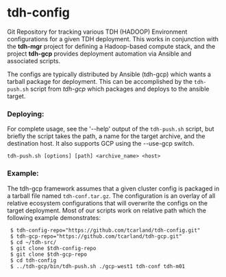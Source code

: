 tdh-config
==========

Git Repository for tracking various TDH (HADOOP) Environment configurations
for a given TDH deployment. This works in conjunction with the **tdh-mgr**
project for defining a Hadoop-based compute stack, and the project **tdh-gcp**
provides deployment automation via Ansible and associated scripts.

The configs are typically distributed by Ansible (tdh-gcp) which wants a
tarball package for deployment. This can be accomplished by the `tdh-push.sh`
script from *tdh-gcp* which packages and deploys to the ansible target.

### Deploying:

  For complete usage, see the '--help' output of the `tdh-push.sh` script, but
briefly the script takes the path, a name for the target archive, and the
destination host.  It also supports GCP using the --use-gcp switch.

```
tdh-push.sh [options] [path] <archive_name> <host>
```

### Example:

The tdh-gcp framework assumes that a given cluster config is packaged in a
tarball file named `tdh-conf.tar.gz`. The configuration is an overlay of
all relative ecosystem configurations that will overwrite the configs on
the target deployment. Most of our scripts work on relative path which the
following example demonstrates:
```
 $ tdh-config-repo="https://github.com/tcarland/tdh-config.git"
 $ tdh-gcp-repo="https://github.com/tcarland/tdh-gcp.git"
 $ cd ~/tdh-src/
 $ git clone $tdh-config-repo
 $ git clone $tdh-gcp-repo
 $ cd tdh-config
 $ ../tdh-gcp/bin/tdh-push.sh ./gcp-west1 tdh-conf tdh-m01
```
